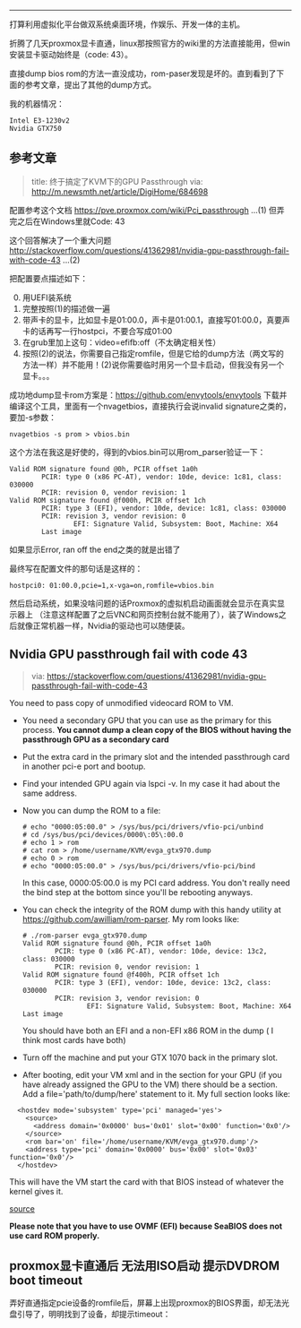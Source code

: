 

---

打算利用虚拟化平台做双系统桌面环境，作娱乐、开发一体的主机。

折腾了几天proxmox显卡直通，linux那按照官方的wiki里的方法直接能用，但win安装显卡驱动始终是（code: 43）。

直接dump bios rom的方法一直没成功，rom-paser发现是坏的。直到看到了下面的参考文章，提出了其他的dump方式。

我的机器情况：

```
Intel E3-1230v2
Nvidia GTX750
```

## 参考文章

> title: 终于搞定了KVM下的GPU Passthrough
> via: <http://m.newsmth.net/article/DigiHome/684698>

配置参考这个文档
https://pve.proxmox.com/wiki/Pci_passthrough    ...(1)
但弄完之后在Windows里就Code: 43

这个回答解决了一个重大问题
http://stackoverflow.com/questions/41362981/nvidia-gpu-passthrough-fail-with-code-43                                            ...(2)

把配置要点描述如下：

0. 用UEFI装系统
1. 完整按照(1)的描述做一遍
2. 带声卡的显卡，比如显卡是01:00.0，声卡是01:00.1，直接写01:00.0，真要声卡的话再写一行hostpci，不要合写成01:00
3. 在grub里加上这句：video=efifb:off（不太确定相关性）
4. 按照(2)的说法，你需要自己指定romfile，但是它给的dump方法（两文写的方法一样）并不能用！(2)说你需要临时用另一个显卡启动，但我没有另一个显卡。。。

成功地dump显卡rom方案是：https://github.com/envytools/envytools
下载并编译这个工具，里面有一个nvagetbios，直接执行会说invalid signature之类的，要加-s参数：

```
nvagetbios -s prom > vbios.bin
```
这个方法在我这是好使的，得到的vbios.bin可以用rom_parser验证一下：

```
Valid ROM signature found @0h, PCIR offset 1a0h
        PCIR: type 0 (x86 PC-AT), vendor: 10de, device: 1c81, class: 030000
        PCIR: revision 0, vendor revision: 1
Valid ROM signature found @f000h, PCIR offset 1ch
        PCIR: type 3 (EFI), vendor: 10de, device: 1c81, class: 030000
        PCIR: revision 3, vendor revision: 0
                EFI: Signature Valid, Subsystem: Boot, Machine: X64
        Last image
```

如果显示Error, ran off the end之类的就是出错了

最终写在配置文件的那句话是这样的：

```
hostpci0: 01:00.0,pcie=1,x-vga=on,romfile=vbios.bin
```

然后启动系统，如果没啥问题的话Proxmox的虚拟机启动画面就会显示在真实显示器上
（注意这样配置了之后VNC和网页控制台就不能用了），装了Windows之后就像正常机器一样，Nvidia的驱动也可以随便装。



## Nvidia GPU passthrough fail with code 43

> via: <https://stackoverflow.com/questions/41362981/nvidia-gpu-passthrough-fail-with-code-43>

You need to pass copy of unmodified videocard ROM to VM.

- You need a secondary GPU that you can use as the primary for this
  process. **You cannot dump a clean copy of the BIOS without having the passthrough GPU as a secondary card**

- Put the extra card in the primary slot and the intended passthrough card in another pci-e port and bootup.

- Find your intended GPU again via lspci -v. In my case it had about the same address.

- Now you can dump the ROM to a file:

  ```
  # echo "0000:05:00.0" > /sys/bus/pci/drivers/vfio-pci/unbind
  # cd /sys/bus/pci/devices/0000\:05\:00.0
  # echo 1 > rom 
  # cat rom > /home/username/KVM/evga_gtx970.dump
  # echo 0 > rom
  # echo "0000:05:00.0" > /sys/bus/pci/drivers/vfio-pci/bind
  ```

  In this case, 0000:05:00.0 is my PCI card address. You don't really need the bind step at the bottom since you'll be rebooting anyways.

- You can check the integrity of the ROM dump with this handy utility at <https://github.com/awilliam/rom-parser>. My rom looks like:

  ```
  # ./rom-parser evga_gtx970.dump
  Valid ROM signature found @0h, PCIR offset 1a0h
          PCIR: type 0 (x86 PC-AT), vendor: 10de, device: 13c2, class: 030000
          PCIR: revision 0, vendor revision: 1
  Valid ROM signature found @f400h, PCIR offset 1ch
          PCIR: type 3 (EFI), vendor: 10de, device: 13c2, class: 030000
          PCIR: revision 3, vendor revision: 0
                  EFI: Signature Valid, Subsystem: Boot, Machine: X64
  Last image
  ```

  You should have both an EFI and a non-EFI x86 ROM in the dump ( I think most cards have both)

- Turn off the machine and put your GTX 1070 back in the primary slot.

- After booting, edit your VM xml and in the section for your GPU (if you have already assigned the GPU to the VM) there should be a section. Add a file='path/to/dump/here' statement to it. My full section looks like:

```
  <hostdev mode='subsystem' type='pci' managed='yes'>
    <source>
      <address domain='0x0000' bus='0x01' slot='0x00' function='0x0'/>
    </source>
    <rom bar='on' file='/home/username/KVM/evga_gtx970.dump'/>
    <address type='pci' domain='0x0000' bus='0x00' slot='0x03' function='0x0'/>
  </hostdev>
```

  This will have the VM start the card with that BIOS instead of whatever the kernel gives it.

[source](https://www.reddit.com/r/VFIO/comments/5sh41p/any_other_reasons_for_nvidia_driver_code_43/)

**Please note that you have to use OVMF (EFI) because SeaBIOS does not use card ROM properly.**

## proxmox显卡直通后 无法用ISO启动 提示DVDROM boot timeout

弄好直通指定pcie设备的romfile后，屏幕上出现proxmox的BIOS界面，却无法光盘引导了，明明找到了设备，却提示timeout：

